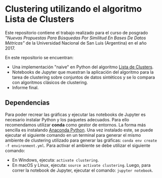 # Clustering utilizando el algoritmo Lista de Clusters

Este repositorio contiene el trabajo realizado para el curso de posgrado _"Nuevas Propuestas Para Búsquedas Por Similitud En Bases De Datos Métricas"_ de la Universidad Nacional de San Luis (Argentina) en el año 2017.

En este repositorio se encuentran:
- Una implementación "naive" en Python del algoritmo [Lista de Clusters](https://ieeexplore.ieee.org/abstract/document/878182).
- Notebooks de Jupyter que muestran la aplicación del algoritmo para la tarea de clustering sobre conjuntos de datos sintéticos y se lo compara con algoritmos clásicos de clustering.
- Informe final.

## Dependencias

Para poder recrear las gráficas y ejecutar las notebooks de Jupyter es necesario instalar Python y los paquetes adecuados. Para ello recomendamos utilizar __conda__ como gestor de entornos. La forma más sencilla es instalando [Anaconda Python](https://www.anaconda.com/download/). Una vez instalado este, se puede ejecutar el siguiente comando en un terminal para generar el mismo ambiente de clustering utilizado para generar las gráficas: `conda env create -f environment.yml`.
Para activar el ambiente se debe utilizar el siguiente comando:
- En Windows, ejecuta: `activate clustering`.
- En macOS y Linux, ejecuta: `source activate clustering`.
Luego, para correr la notebook de Jupyter, ejecutar el comando: `jupyter notebook`.